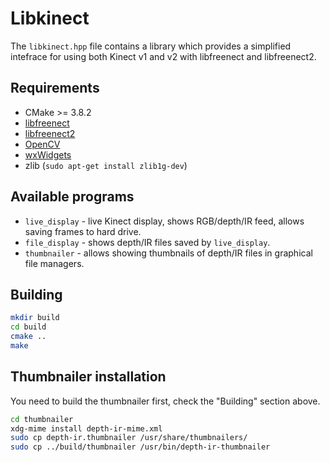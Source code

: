 # Libkinect

The `libkinect.hpp` file contains a library which provides a simplified intefrace
for using both Kinect v1 and v2 with libfreenect and libfreenect2.

## Requirements

* CMake >= 3.8.2
* [libfreenect](https://github.com/OpenKinect/libfreenect)
* [libfreenect2](https://github.com/OpenKinect/libfreenect2)
* [OpenCV](https://docs.opencv.org/ref/master/d7/d9f/tutorial_linux_install.html)
* [wxWidgets](https://www.wxwidgets.org/)
* zlib (`sudo apt-get install zlib1g-dev`)

## Available programs

* `live_display` - live Kinect display, shows RGB/depth/IR feed, allows saving
  frames to hard drive.
* `file_display` - shows depth/IR files saved by `live_display`.
* `thumbnailer` - allows showing thumbnails of depth/IR files in graphical file
  managers.

## Building

```bash
mkdir build
cd build
cmake ..
make
```

## Thumbnailer installation

You need to build the thumbnailer first, check the "Building" section above.

```bash
cd thumbnailer
xdg-mime install depth-ir-mime.xml
sudo cp depth-ir.thumbnailer /usr/share/thumbnailers/
sudo cp ../build/thumbnailer /usr/bin/depth-ir-thumbnailer
```
